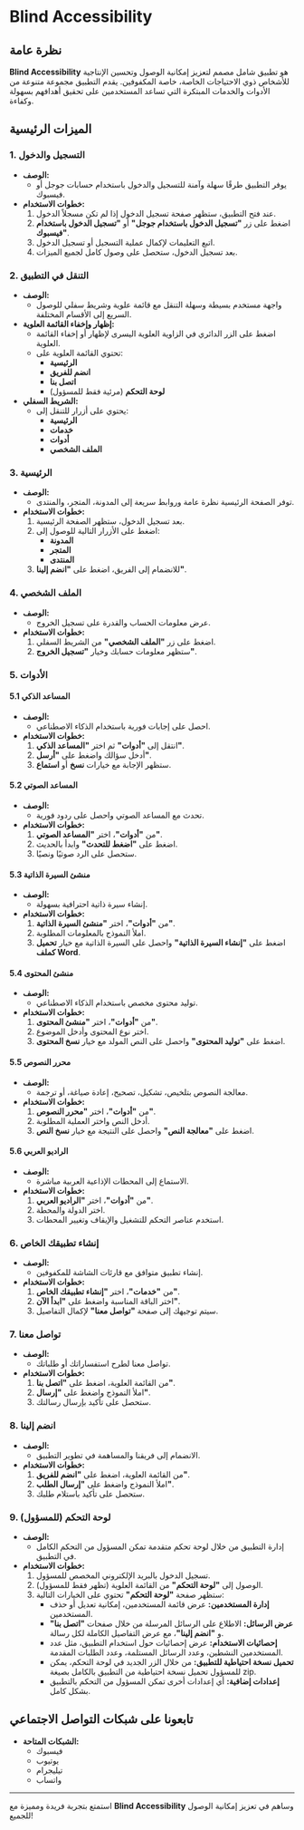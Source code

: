 # Blind Accessibility

## نظرة عامة

**Blind Accessibility** هو تطبيق شامل مصمم لتعزيز إمكانية الوصول وتحسين الإنتاجية للأشخاص ذوي الاحتياجات الخاصة، خاصة المكفوفين. يقدم التطبيق مجموعة متنوعة من الأدوات والخدمات المبتكرة التي تساعد المستخدمين على تحقيق أهدافهم بسهولة وكفاءة.

## الميزات الرئيسية

### 1. التسجيل والدخول

- **الوصف:**
  - يوفر التطبيق طرقًا سهلة وآمنة للتسجيل والدخول باستخدام حسابات جوجل أو فيسبوك.
- **خطوات الاستخدام:**
  1. عند فتح التطبيق، ستظهر صفحة تسجيل الدخول إذا لم تكن مسجلاً الدخول.
  2. اضغط على زر **"تسجيل الدخول باستخدام جوجل"** أو **"تسجيل الدخول باستخدام فيسبوك"**.
  3. اتبع التعليمات لإكمال عملية التسجيل أو تسجيل الدخول.
  4. بعد تسجيل الدخول، ستحصل على وصول كامل لجميع الميزات.

### 2. التنقل في التطبيق

- **الوصف:**
  - واجهة مستخدم بسيطة وسهلة التنقل مع قائمة علوية وشريط سفلي للوصول السريع إلى الأقسام المختلفة.
- **إظهار وإخفاء القائمة العلوية:**
  - اضغط على الزر الدائري في الزاوية العلوية اليسرى لإظهار أو إخفاء القائمة العلوية.
  - تحتوي القائمة العلوية على:
    - **الرئيسية**
    - **انضم للفريق**
    - **اتصل بنا**
    - **لوحة التحكم** (مرئية فقط للمسؤول)
- **الشريط السفلي:**
  - يحتوي على أزرار للتنقل إلى:
    - **الرئيسية**
    - **خدمات**
    - **أدوات**
    - **الملف الشخصي**

### 3. الرئيسية

- **الوصف:**
  - توفر الصفحة الرئيسية نظرة عامة وروابط سريعة إلى المدونة، المتجر، والمنتدى.
- **خطوات الاستخدام:**
  1. بعد تسجيل الدخول، ستظهر الصفحة الرئيسية.
  2. اضغط على الأزرار التالية للوصول إلى:
     - **المدونة**
     - **المتجر**
     - **المنتدى**
  3. للانضمام إلى الفريق، اضغط على **"انضم إلينا"**.

### 4. الملف الشخصي

- **الوصف:**
  - عرض معلومات الحساب والقدرة على تسجيل الخروج.
- **خطوات الاستخدام:**
  1. اضغط على زر **"الملف الشخصي"** من الشريط السفلي.
  2. ستظهر معلومات حسابك وخيار **"تسجيل الخروج"**.

### 5. الأدوات

#### 5.1 المساعد الذكي

- **الوصف:**
  - احصل على إجابات فورية باستخدام الذكاء الاصطناعي.
- **خطوات الاستخدام:**
  1. انتقل إلى **"أدوات"** ثم اختر **"المساعد الذكي"**.
  2. أدخل سؤالك واضغط على **"أرسل"**.
  3. ستظهر الإجابة مع خيارات **نسخ** أو **استماع**.

#### 5.2 المساعد الصوتي

- **الوصف:**
  - تحدث مع المساعد الصوتي واحصل على ردود فورية.
- **خطوات الاستخدام:**
  1. من **"أدوات"**، اختر **"المساعد الصوتي"**.
  2. اضغط على **"اضغط للتحدث"** وابدأ بالحديث.
  3. ستحصل على الرد صوتيًا ونصيًا.

#### 5.3 منشئ السيرة الذاتية

- **الوصف:**
  - إنشاء سيرة ذاتية احترافية بسهولة.
- **خطوات الاستخدام:**
  1. من **"أدوات"**، اختر **"منشئ السيرة الذاتية"**.
  2. املأ النموذج بالمعلومات المطلوبة.
  3. اضغط على **"إنشاء السيرة الذاتية"** واحصل على السيرة الذاتية مع خيار **تحميل كملف Word**.

#### 5.4 منشئ المحتوى

- **الوصف:**
  - توليد محتوى مخصص باستخدام الذكاء الاصطناعي.
- **خطوات الاستخدام:**
  1. من **"أدوات"**، اختر **"منشئ المحتوى"**.
  2. اختر نوع المحتوى وأدخل الموضوع.
  3. اضغط على **"توليد المحتوى"** واحصل على النص المولد مع خيار **نسخ المحتوى**.

#### 5.5 محرر النصوص

- **الوصف:**
  - معالجة النصوص بتلخيص، تشكيل، تصحيح، إعادة صياغة، أو ترجمة.
- **خطوات الاستخدام:**
  1. من **"أدوات"**، اختر **"محرر النصوص"**.
  2. أدخل النص واختر العملية المطلوبة.
  3. اضغط على **"معالجة النص"** واحصل على النتيجة مع خيار **نسخ النص**.

#### 5.6 الراديو العربي

- **الوصف:**
  - الاستماع إلى المحطات الإذاعية العربية مباشرة.
- **خطوات الاستخدام:**
  1. من **"أدوات"**، اختر **"الراديو العربي"**.
  2. اختر الدولة والمحطة.
  3. استخدم عناصر التحكم للتشغيل والإيقاف وتغيير المحطات.

### 6. إنشاء تطبيقك الخاص

- **الوصف:**
  - إنشاء تطبيق متوافق مع قارئات الشاشة للمكفوفين.
- **خطوات الاستخدام:**
  1. من **"خدمات"**، اختر **"إنشاء تطبيقك الخاص"**.
  2. اختر الباقة المناسبة واضغط على **"ابدأ الآن"**.
  3. سيتم توجيهك إلى صفحة **"تواصل معنا"** لإكمال التفاصيل.

### 7. تواصل معنا

- **الوصف:**
  - تواصل معنا لطرح استفساراتك أو طلباتك.
- **خطوات الاستخدام:**
  1. من القائمة العلوية، اضغط على **"اتصل بنا"**.
  2. املأ النموذج واضغط على **"إرسال"**.
  3. ستحصل على تأكيد بإرسال رسالتك.

### 8. انضم إلينا

- **الوصف:**
  - الانضمام إلى فريقنا والمساهمة في تطوير التطبيق.
- **خطوات الاستخدام:**
  1. من القائمة العلوية، اضغط على **"انضم للفريق"**.
  2. املأ النموذج واضغط على **"إرسال الطلب"**.
  3. ستحصل على تأكيد باستلام طلبك.

### 9. لوحة التحكم (للمسؤول)

- **الوصف:**
  - إدارة التطبيق من خلال لوحة تحكم متقدمة تمكن المسؤول من التحكم الكامل في التطبيق.
- **خطوات الاستخدام:**
  1. تسجيل الدخول بالبريد الإلكتروني المخصص للمسؤول.
  2. الوصول إلى **"لوحة التحكم"** من القائمة العلوية (تظهر فقط للمسؤول).
  3. ستظهر صفحة **"لوحة التحكم"** تحتوي على الخيارات التالية:
     - **إدارة المستخدمين:** عرض قائمة المستخدمين، إمكانية تعديل أو حذف المستخدمين.
     - **عرض الرسائل:** الاطلاع على الرسائل المرسلة من خلال صفحات **"اتصل بنا"** و **"انضم إلينا"**، مع عرض التفاصيل الكاملة لكل رسالة.
     - **إحصائيات الاستخدام:** عرض إحصائيات حول استخدام التطبيق، مثل عدد المستخدمين النشطين، وعدد الرسائل المستلمة، وعدد الطلبات المقدمة.
     - **تحميل نسخة احتياطية للتطبيق:** من خلال الزر الجديد في لوحة التحكم، يمكن للمسؤول تحميل نسخة احتياطية من التطبيق بالكامل بصيغة zip.
     - **إعدادات إضافية:** أي إعدادات أخرى تمكن المسؤول من التحكم بالتطبيق بشكل كامل.

## تابعونا على شبكات التواصل الاجتماعي

- **الشبكات المتاحة:**
  - فيسبوك
  - يوتيوب
  - تيليجرام
  - واتساب

---

استمتع بتجربة فريدة ومميزة مع **Blind Accessibility** وساهم في تعزيز إمكانية الوصول للجميع!